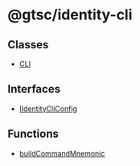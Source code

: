 # @gtsc/identity-cli

## Classes

- [CLI](classes/CLI.md)

## Interfaces

- [IIdentityCliConfig](interfaces/IIdentityCliConfig.md)

## Functions

- [buildCommandMnemonic](functions/buildCommandMnemonic.md)
